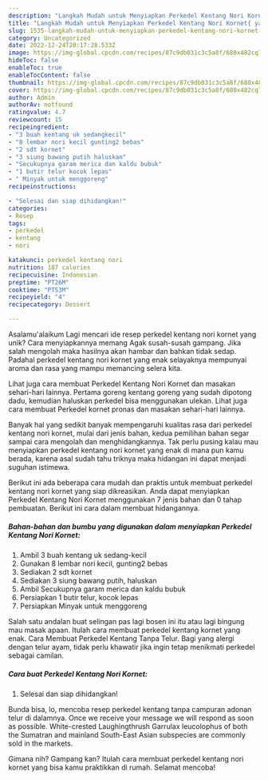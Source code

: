 ```yaml
---
description: "Langkah Mudah untuk Menyiapkan Perkedel Kentang Nori Kornet{ yang Lezat"
title: "Langkah Mudah untuk Menyiapkan Perkedel Kentang Nori Kornet{ yang Lezat"
slug: 1535-langkah-mudah-untuk-menyiapkan-perkedel-kentang-nori-kornet-yang-lezat
category: Uncategorized
date: 2022-12-24T20:17:28.533Z
image: https://img-global.cpcdn.com/recipes/87c9db031c3c5a8f/680x482cq70/perkedel-kentang-nori-kornet-foto-resep-utama.jpg
hideToc: false
enableToc: true
enableTocContent: false
thumbnail: https://img-global.cpcdn.com/recipes/87c9db031c3c5a8f/680x482cq70/perkedel-kentang-nori-kornet-foto-resep-utama.jpg
cover: https://img-global.cpcdn.com/recipes/87c9db031c3c5a8f/680x482cq70/perkedel-kentang-nori-kornet-foto-resep-utama.jpg
author: Admin
authorAv: notfound
ratingvalue: 4.7
reviewcount: 15
recipeingredient:
- "3 buah kentang uk sedangkecil"
- "8 lembar nori kecil gunting2 bebas"
- "2 sdt kornet"
- "3 siung bawang putih haluskan"
- "Secukupnya garam merica dan kaldu bubuk"
- "1 butir telur kocok lepas"
- " Minyak untuk menggoreng"
recipeinstructions:

- "Selesai dan siap dihidangkan!"
categories:
- Resep
tags:
- perkedel
- kentang
- nori

katakunci: perkedel kentang nori 
nutrition: 187 calories
recipecuisine: Indonesian
preptime: "PT26M"
cooktime: "PT53M"
recipeyield: "4"
recipecategory: Dessert

---
```



Asalamu'alaikum Lagi mencari ide resep perkedel kentang nori kornet yang unik? Cara menyiapkannya memang Agak susah-susah gampang. Jika salah mengolah maka hasilnya akan hambar dan bahkan tidak sedap. Padahal perkedel kentang nori kornet yang enak selayaknya mempunyai aroma dan rasa yang mampu memancing selera kita.


Lihat juga cara membuat Perkedel Kentang Nori Kornet dan masakan sehari-hari lainnya. Pertama goreng kentang goreng yang sudah dipotong dadu, kemudian haluskan perkedel bisa menggunakan ulekan. Lihat juga cara membuat Perkedel kornet pronas dan masakan sehari-hari lainnya.

Banyak hal yang sedikit banyak mempengaruhi kualitas rasa dari perkedel kentang nori kornet, mulai dari jenis bahan, kedua pemilihan bahan segar sampai cara mengolah dan menghidangkannya. Tak perlu pusing kalau mau menyiapkan perkedel kentang nori kornet yang enak di mana pun kamu berada, karena asal sudah tahu triknya maka hidangan ini dapat menjadi suguhan istimewa.


Berikut ini ada beberapa cara mudah dan praktis untuk membuat perkedel kentang nori kornet yang siap dikreasikan. Anda dapat menyiapkan Perkedel Kentang Nori Kornet menggunakan 7 jenis bahan dan 0 tahap pembuatan. Berikut ini cara dalam membuat hidangannya.

<!--inarticleads1-->

##### Bahan-bahan dan bumbu yang digunakan dalam menyiapkan Perkedel Kentang Nori Kornet:

1. Ambil 3 buah kentang uk sedang-kecil
1. Gunakan 8 lembar nori kecil, gunting2 bebas
1. Sediakan 2 sdt kornet
1. Sediakan 3 siung bawang putih, haluskan
1. Ambil Secukupnya garam merica dan kaldu bubuk
1. Persiapkan 1 butir telur, kocok lepas
1. Persiapkan  Minyak untuk menggoreng


Salah satu andalan buat selingan pas lagi bosen ini itu atau lagi bingung mau masak apaan. Itulah cara membuat perkedel kentang kornet yang enak. Cara Membuat Perkedel Kentang Tanpa Telur. Bagi yang alergi dengan telur ayam, tidak perlu khawatir jika ingin tetap menikmati perkedel sebagai camilan. 

<!--inarticleads2-->

##### Cara buat Perkedel Kentang Nori Kornet:


1. Selesai dan siap dihidangkan!

Bunda bisa, lo, mencoba resep perkedel kentang tanpa campuran adonan telur di dalamnya. Once we receive your message we will respond as soon as possible. White-crested Laughingthrush Garrulax leucolophus of both the Sumatran and mainland South-East Asian subspecies are commonly sold in the markets. 

Gimana nih? Gampang kan? Itulah cara membuat perkedel kentang nori kornet yang bisa kamu praktikkan di rumah. Selamat mencoba!
